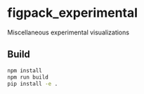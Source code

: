 # figpack_experimental

Miscellaneous experimental visualizations

## Build

```bash
npm install
npm run build
pip install -e .
```